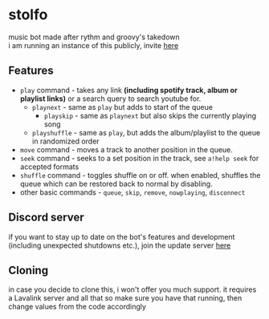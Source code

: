 # stolfo
music bot made after rythm and groovy's takedown<br/>i am running an instance of this publicly, invite [here](https://discord.com/api/oauth2/authorize?client_id=889928187746873344&permissions=412689493312&scope=bot)

## Features
- `play` command - takes any link **(including spotify track, album or playlist links)** or a search query to search youtube for.
    - `playnext` - same as `play` but adds to start of the queue
        - `playskip` - same as `playnext` but also skips the currently playing song
    - `playshuffle` - same as `play`, but adds the album/playlist to the queue in randomized order
- `move` command - moves a track to another position in the queue.
- `seek` command - seeks to a set position in the track, see `a!help seek` for accepted formats
- `shuffle` command - toggles shuffle on or off. when enabled, shuffles the queue which can be restored back to normal by disabling.
- other basic commands - `queue`, `skip`, `remove`, `nowplaying`, `disconnect`

## Discord server
if you want to stay up to date on the bot's features and development (including unexpected shutdowns etc.), join the update server [here](https://discord.gg/scruTsFmZG)

## Cloning
in case you decide to clone this, i won't offer you much support. it requires a Lavalink server and all that so make sure you have that running, then change values from the code accordingly
